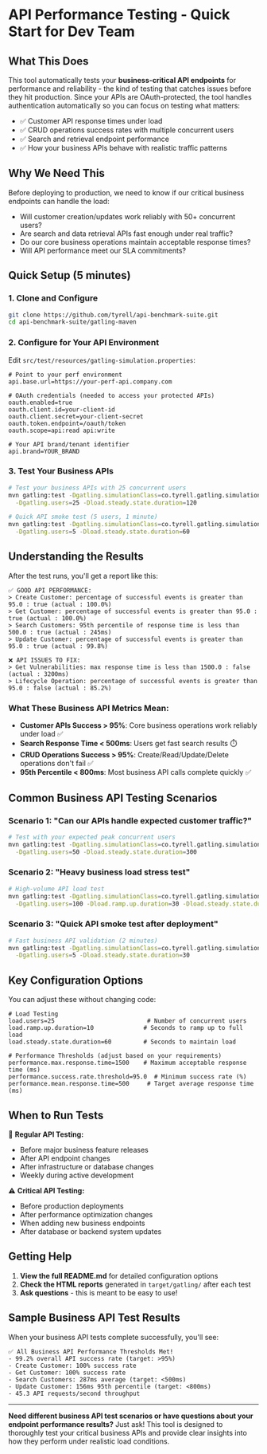 # API Performance Testing - Quick Start for Dev Team

## What This Does
This tool automatically tests your **business-critical API endpoints** for performance and reliability - the kind of testing that catches issues before they hit production. Since your APIs are OAuth-protected, the tool handles authentication automatically so you can focus on testing what matters:
- ✅ Customer API response times under load
- ✅ CRUD operations success rates with multiple concurrent users  
- ✅ Search and retrieval endpoint performance
- ✅ How your business APIs behave with realistic traffic patterns

## Why We Need This
Before deploying to production, we need to know if our critical business endpoints can handle the load:
- Will customer creation/updates work reliably with 50+ concurrent users?
- Are search and data retrieval APIs fast enough under real traffic?
- Do our core business operations maintain acceptable response times?
- Will API performance meet our SLA commitments?

## Quick Setup (5 minutes)

### 1. Clone and Configure
```bash
git clone https://github.com/tyrell/api-benchmark-suite.git
cd api-benchmark-suite/gatling-maven
```

### 2. Configure for Your API Environment
Edit `src/test/resources/gatling-simulation.properties`:
```properties
# Point to your perf environment
api.base.url=https://your-perf-api.company.com

# OAuth credentials (needed to access your protected APIs)
oauth.enabled=true
oauth.client.id=your-client-id
oauth.client.secret=your-client-secret
oauth.token.endpoint=/oauth/token
oauth.scope=api:read api:write

# Your API brand/tenant identifier
api.brand=YOUR_BRAND
```

### 3. Test Your Business APIs
```bash
# Test your business APIs with 25 concurrent users
mvn gatling:test -Dgatling.simulationClass=co.tyrell.gatling.simulation.ApiBenchmarkSimulationWithOAuth \
  -Dgatling.users=25 -Dload.steady.state.duration=120

# Quick API smoke test (5 users, 1 minute)
mvn gatling:test -Dgatling.simulationClass=co.tyrell.gatling.simulation.ApiBenchmarkSimulationWithOAuth \
  -Dgatling.users=5 -Dload.steady.state.duration=60
```

## Understanding the Results

After the test runs, you'll get a report like this:

```
✅ GOOD API PERFORMANCE:
> Create Customer: percentage of successful events is greater than 95.0 : true (actual : 100.0%)
> Get Customer: percentage of successful events is greater than 95.0 : true (actual : 100.0%)
> Search Customers: 95th percentile of response time is less than 500.0 : true (actual : 245ms)
> Update Customer: percentage of successful events is greater than 95.0 : true (actual : 99.8%)

❌ API ISSUES TO FIX:
> Get Vulnerabilities: max response time is less than 1500.0 : false (actual : 3200ms)
> Lifecycle Operation: percentage of successful events is greater than 95.0 : false (actual : 85.2%)
```

### What These Business API Metrics Mean:
- **Customer APIs Success > 95%**: Core business operations work reliably under load ✅
- **Search Response Time < 500ms**: Users get fast search results ⏱️
- **CRUD Operations Success > 95%**: Create/Read/Update/Delete operations don't fail ✅  
- **95th Percentile < 800ms**: Most business API calls complete quickly ✅

## Common Business API Testing Scenarios

### Scenario 1: "Can our APIs handle expected customer traffic?"
```bash
# Test with your expected peak concurrent users
mvn gatling:test -Dgatling.simulationClass=co.tyrell.gatling.simulation.ApiBenchmarkSimulationWithOAuth \
  -Dgatling.users=50 -Dload.steady.state.duration=300
```

### Scenario 2: "Heavy business load stress test"
```bash
# High-volume API load test
mvn gatling:test -Dgatling.simulationClass=co.tyrell.gatling.simulation.ApiBenchmarkSimulationWithOAuth \
  -Dgatling.users=100 -Dload.ramp.up.duration=30 -Dload.steady.state.duration=180
```

### Scenario 3: "Quick API smoke test after deployment"
```bash
# Fast business API validation (2 minutes)
mvn gatling:test -Dgatling.simulationClass=co.tyrell.gatling.simulation.ApiBenchmarkSimulationWithOAuth \
  -Dgatling.users=5 -Dload.steady.state.duration=30
```

## Key Configuration Options

You can adjust these without changing code:

```properties
# Load Testing
load.users=25                          # Number of concurrent users
load.ramp.up.duration=10              # Seconds to ramp up to full load
load.steady.state.duration=60         # Seconds to maintain load

# Performance Thresholds (adjust based on your requirements)
performance.max.response.time=1500    # Maximum acceptable response time (ms)
performance.success.rate.threshold=95.0  # Minimum success rate (%)
performance.mean.response.time=500     # Target average response time (ms)
```

## When to Run Tests

🔄 **Regular API Testing:**
- Before major business feature releases
- After API endpoint changes
- After infrastructure or database changes  
- Weekly during active development

⚠️ **Critical API Testing:**
- Before production deployments
- After performance optimization changes
- When adding new business endpoints
- After database or backend system updates

## Getting Help

1. **View the full README.md** for detailed configuration options
2. **Check the HTML reports** generated in `target/gatling/` after each test
3. **Ask questions** - this is meant to be easy to use!

## Sample Business API Test Results

When your business API tests complete successfully, you'll see:
```
✅ All Business API Performance Thresholds Met!
- 99.2% overall API success rate (target: >95%)
- Create Customer: 100% success rate
- Get Customer: 100% success rate  
- Search Customers: 287ms average (target: <500ms)
- Update Customer: 156ms 95th percentile (target: <800ms)
- 45.3 API requests/second throughput
```

---

**Need different business API test scenarios or have questions about your endpoint performance results?** Just ask! This tool is designed to thoroughly test your critical business APIs and provide clear insights into how they perform under realistic load conditions.
